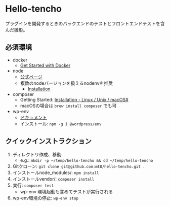 # Hello-tencho

<!--
TODO:
- 各テストの簡単な説明
- 各テストの公式ドキュメントページへのリンク
- 英訳
-->

プラグインを開発するときのバックエンドのテストとフロントエンドテストを含んだ雛形。

## 必須環境

- docker
    - [Get Started with Docker](https://www.docker.com/get-started)
- node
    - [公式ページ](https://nodejs.org/ja/)
    - 複数のnodeバージョンを扱えるnodenvを推奨
        - [Installation](https://github.com/nodenv/nodenv#installation)
- composer
    - Getting Started: [Installation - Linux / Unix / macOS#](https://getcomposer.org/doc/00-intro.md)
    - macOSの場合は `brew install composer` でも可
- wp-env
    - [ドキュメント](https://ja.wordpress.org/team/handbook/block-editor/reference-guides/packages/packages-env/)
    - インストール: `npm -g i @wordpress/env`

## クイックインストラクション

1. ディレクトリ作成、移動:
    - e.g.: `mkdir -p ~/temp/hello-tencho && cd ~/temp/hello-tencho`
1. Gitクローン: `git clone git@github.com:mt8/hello-tencho.git .`
1. インストールnode_modules/: `npm install`
1. インストールvendor/: `composer install`
1. 実行: `composer test`
    - wp-env 環境起動も含めてテストが実行される
1. wp-env環境の停止: `wp-env stop`
